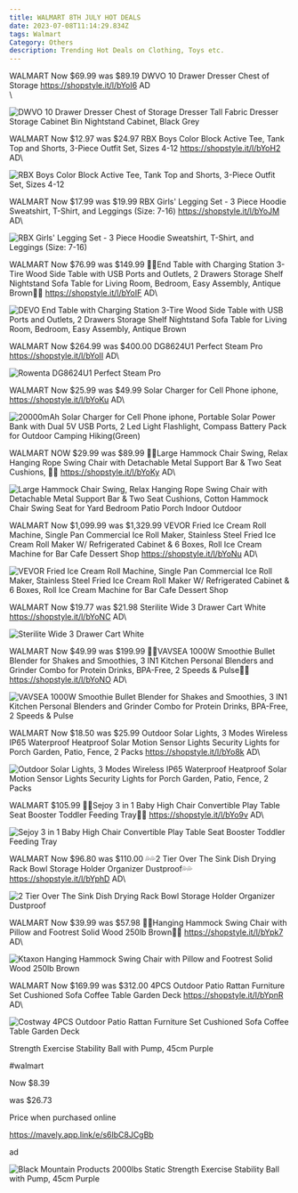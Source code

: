 ```yaml
---
title: WALMART 8TH JULY HOT DEALS
date: 2023-07-08T11:14:29.834Z
tags: Walmart
Category: Others
description: Trending Hot Deals on Clothing, Toys etc.
---
```

WALMART
Now $69.99 was $89.19
DWVO 10 Drawer Dresser Chest of Storage
https://shopstyle.it/l/bYoI6
AD\
\

<!--StartFragment-->

![DWVO 10 Drawer Dresser Chest of Storage Dresser Tall Fabric Dresser Storage Cabinet Bin Nightstand Cabinet, Black Grey](https://i5.walmartimages.com/asr/23f473fc-ca1d-4e92-8b8d-56143140e442.8643110fe3c38a20dffd7c37979596ce.jpeg?odnHeight=2000&odnWidth=2000&odnBg=FFFFFF)

<!--EndFragment-->

WALMART
Now $12.97 was $24.97
RBX Boys Color Block Active Tee, Tank Top and Shorts, 3-Piece Outfit Set, Sizes 4-12
https://shopstyle.it/l/bYoH2
AD\

<!--StartFragment-->

![RBX Boys Color Block Active Tee, Tank Top and Shorts, 3-Piece Outfit Set, Sizes 4-12](https://i5.walmartimages.com/asr/8f6a521b-5349-496a-b594-5747fb344f4b.9d93196aed63aa56be58ebdcf79213d8.jpeg?odnHeight=2000&odnWidth=2000&odnBg=FFFFFF)

<!--EndFragment-->

WALMART
Now $17.99 was $19.99
RBX Girls' Legging Set - 3 Piece Hoodie Sweatshirt, T-Shirt, and Leggings (Size: 7-16)
https://shopstyle.it/l/bYoJM
AD\

<!--StartFragment-->

![RBX Girls' Legging Set - 3 Piece Hoodie Sweatshirt, T-Shirt, and Leggings (Size: 7-16)](https://i5.walmartimages.com/asr/ab502867-281c-4caa-9946-0f494f4cb1b0.49056d33e3490ea6191a408a99b1f76d.png?odnHeight=2000&odnWidth=2000&odnBg=FFFFFF)

<!--EndFragment-->

WALMART
Now $76.99 was $149.99
🤎🤎End Table with Charging Station 3-Tire Wood Side Table with USB Ports and Outlets, 2 Drawers Storage Shelf Nightstand Sofa Table for Living Room, Bedroom, Easy Assembly, Antique Brown🤎🤎
https://shopstyle.it/l/bYoIF
AD\

<!--StartFragment-->

![DEVO End Table with Charging Station 3-Tire Wood Side Table with USB Ports and Outlets, 2 Drawers Storage Shelf Nightstand Sofa Table for Living Room, Bedroom, Easy Assembly, Antique Brown](https://i5.walmartimages.com/asr/4964863b-a705-4b18-abd4-b06483b83476.a898d4c7e86766d63278c8eae3ee644d.jpeg?odnHeight=2000&odnWidth=2000&odnBg=FFFFFF)

<!--EndFragment-->

WALMART
Now $264.99 was $400.00
DG8624U1 Perfect Steam Pro
https://shopstyle.it/l/bYoII
AD\

<!--StartFragment-->

![Rowenta DG8624U1 Perfect Steam Pro](https://i5.walmartimages.com/asr/b8064a95-cc6d-4120-8e0c-9e26f509a6f4.a8a0f28bdadf3b0c364293f92ddcdc2a.jpeg?odnHeight=2000&odnWidth=2000&odnBg=FFFFFF)

<!--EndFragment-->

WALMART
Now $25.99 was $49.99
Solar Charger for Cell Phone iphone,
https://shopstyle.it/l/bYoKu
AD\

<!--StartFragment-->

![20000mAh Solar Charger for Cell Phone iphone, Portable Solar Power Bank with Dual 5V USB Ports, 2 Led Light Flashlight, Compass Battery Pack for Outdoor Camping Hiking(Green)](https://i5.walmartimages.com/asr/5401c08c-5cac-410b-ae92-9972124e82c8.d38df5cb6030db41fe7eb794030a9db4.jpeg?odnHeight=2000&odnWidth=2000&odnBg=FFFFFF)

<!--EndFragment-->

WALMART
NOW $29.99 was $89.99
💙💙Large Hammock Chair Swing, Relax Hanging Rope Swing Chair with Detachable Metal Support Bar & Two Seat Cushions, 💙💙
https://shopstyle.it/l/bYoKy
AD\

<!--StartFragment-->

![Large Hammock Chair Swing, Relax Hanging Rope Swing Chair with Detachable Metal Support Bar & Two Seat Cushions, Cotton Hammock Chair Swing Seat for Yard Bedroom Patio Porch Indoor Outdoor](https://i5.walmartimages.com/asr/2196a361-022a-4f39-8e5c-d49ca66a17ec.ace0cfde1440cf9b22ad16bee7419604.jpeg?odnHeight=2000&odnWidth=2000&odnBg=FFFFFF)

<!--EndFragment-->

WALMART
Now $1,099.99 was $1,329.99
VEVOR Fried Ice Cream Roll Machine, Single Pan Commercial Ice Roll Maker, Stainless Steel Fried Ice Cream Roll Maker W/ Refrigerated Cabinet & 6 Boxes, Roll Ice Cream Machine for Bar Cafe Dessert Shop
https://shopstyle.it/l/bYoNu
AD\

<!--StartFragment-->

![VEVOR Fried Ice Cream Roll Machine, Single Pan Commercial Ice Roll Maker, Stainless Steel Fried Ice Cream Roll Maker W/ Refrigerated Cabinet & 6 Boxes, Roll Ice Cream Machine for Bar Cafe Dessert Shop](https://i5.walmartimages.com/asr/0f30b1fd-040b-4232-85db-aa25de166020.d5012a46ed146241fdb8c22f928d1075.png?odnHeight=2000&odnWidth=2000&odnBg=FFFFFF)

<!--EndFragment-->

WALMART
Now $19.77 was $21.98
Sterilite Wide 3 Drawer Cart White
https://shopstyle.it/l/bYoNC
AD\

<!--StartFragment-->

![Sterilite Wide 3 Drawer Cart White](https://i5.walmartimages.com/asr/804966e7-286a-4910-b0ff-3ad16ed5245b_1.0e50319765d237ec24f4da7c98721abe.jpeg?odnHeight=2000&odnWidth=2000&odnBg=FFFFFF)

<!--EndFragment-->

WALMART
Now $49.99 was $199.99
🌸🌺VAVSEA 1000W Smoothie Bullet Blender for Shakes and Smoothies, 3 IN1 Kitchen Personal Blenders and Grinder Combo for Protein Drinks, BPA-Free, 2 Speeds & Pulse🌺🌸
https://shopstyle.it/l/bYoNO
AD\

<!--StartFragment-->

![VAVSEA 1000W Smoothie Bullet Blender for Shakes and Smoothies, 3 IN1 Kitchen Personal Blenders and Grinder Combo for Protein Drinks, BPA-Free, 2 Speeds & Pulse](https://i5.walmartimages.com/asr/1bb875b1-0cba-4874-ac51-96b9d49369de.ae20ff098b3b081f7528b1ae4bc5a60b.jpeg?odnHeight=2000&odnWidth=2000&odnBg=FFFFFF)

<!--EndFragment-->

WALMART
Now $18.50 was $25.99
Outdoor Solar Lights, 3 Modes Wireless IP65 Waterproof Heatproof Solar Motion Sensor Lights Security Lights for Porch Garden, Patio, Fence, 2 Packs
https://shopstyle.it/l/bYo8k
AD\

<!--StartFragment-->

![Outdoor Solar Lights, 3 Modes Wireless IP65 Waterproof Heatproof Solar Motion Sensor Lights Security Lights for Porch Garden, Patio, Fence, 2 Packs](https://i5.walmartimages.com/asr/2dc0d194-a843-4404-bf54-a09f73274caf.eca6ba3813f3924b2f8fec223dac7fd5.jpeg?odnHeight=612&odnWidth=612&odnBg=FFFFFF)

<!--EndFragment-->

WALMART
$105.99
🌸🌺Sejoy 3 in 1 Baby High Chair Convertible Play Table Seat Booster Toddler Feeding Tray🌸🌺
https://shopstyle.it/l/bYo9v
AD\

<!--StartFragment-->

![Sejoy 3 in 1 Baby High Chair Convertible Play Table Seat Booster Toddler Feeding Tray](https://i5.walmartimages.com/asr/5aaad90b-e3a6-4c03-87a9-4c06228e4e59.8d6549eb766d216b490e49da15fa793b.jpeg?odnHeight=2000&odnWidth=2000&odnBg=FFFFFF)

<!--EndFragment-->

WALMART
Now $96.80 was $110.00
💦💦2 Tier Over The Sink Dish Drying Rack Bowl Storage Holder Organizer Dustproof💦💦
https://shopstyle.it/l/bYphD
AD\

<!--StartFragment-->

![2 Tier Over The Sink Dish Drying Rack Bowl Storage Holder Organizer Dustproof](https://i5.walmartimages.com/asr/b4c26614-fa65-43cd-be75-9fd2d9bd38a0.6d1bb81681b3dcf1fc1aed5a7d3a835b.jpeg?odnHeight=2000&odnWidth=2000&odnBg=FFFFFF)

<!--EndFragment-->

WALMART
Now $39.99 was $57.98
🤎🤎Hanging Hammock Swing Chair with Pillow and Footrest Solid Wood 250lb Brown🤎🤎
https://shopstyle.it/l/bYpk7
AD\

<!--StartFragment-->

![Ktaxon Hanging Hammock Swing Chair with Pillow and Footrest Solid Wood 250lb Brown](https://i5.walmartimages.com/asr/3f3a2009-b6cc-43ea-8ab8-7c3447ddcd79.5080d3ae26f6ddf0d32f6fe703d48bbb.jpeg?odnHeight=2000&odnWidth=2000&odnBg=FFFFFF)

<!--EndFragment-->

WALMART
Now $169.99 was $312.00
4PCS Outdoor Patio Rattan Furniture Set Cushioned Sofa Coffee Table Garden Deck
https://shopstyle.it/l/bYpnR
AD\

<!--StartFragment-->

![Costway 4PCS Outdoor Patio Rattan Furniture Set Cushioned Sofa Coffee Table Garden Deck](https://i5.walmartimages.com/asr/12d82230-7fc6-4a24-b61a-bcc597c890b7.d6227e79f015cb64d05a6119b67145d4.jpeg?odnHeight=2000&odnWidth=2000&odnBg=FFFFFF)

<!--StartFragment-->

Strength Exercise Stability Ball with Pump, 45cm Purple

\#walmart

Now $8.39

was $26.73

Price when purchased online

https://mavely.app.link/e/s6lbC8JCgBb

ad

<!--EndFragment-->

![Black Mountain Products 2000lbs Static Strength Exercise Stability Ball with Pump, 45cm Purple](https://i5.walmartimages.com/asr/6812f7c2-783b-48d2-8d96-ab7401e58f58_1.7199689dea28c2aaa4f62905e7d25e6b.jpeg?odnHeight=2000&odnWidth=2000&odnBg=FFFFFF)

<!--EndFragment-->